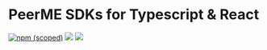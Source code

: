 # PeerME SDKs for Typescript & React

[![npm (scoped)](https://img.shields.io/npm/v/@peerme/sdk?style=for-the-badge)](https://www.npmjs.com/package/@peerme/sdk)
[![](https://img.shields.io/twitter/follow/peerme?color=%23555555&label=Follow%20PeerMe&logo=twitter&style=for-the-badge)](https://x.com/peerme)
[![](https://dcbadge.vercel.app/api/server/sDeejyk3VR)](https://discord.gg/sDeejyk3VR)
